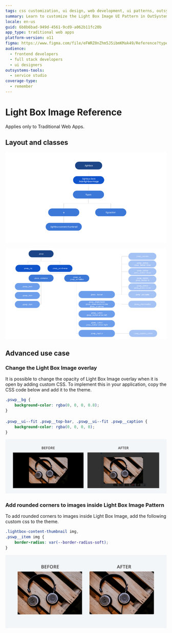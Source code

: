 ```yaml
---
tags: css customization, ui design, web development, ui patterns, outsystems ui
summary: Learn to customize the Light Box Image UI Pattern in OutSystems 11 (O11) with CSS for enhanced visuals.
locale: en-us
guid: 6b8b6bad-949d-4561-9cd9-a062b11fc20b
app_type: traditional web apps
platform-version: o11
figma: https://www.figma.com/file/eFWRZ0nZhm5J5ibmKMak49/Reference?type=design&node-id=615%3A515&mode=design&t=Cx8ecjAITJrQMvRn-1
audience:
  - frontend developers
  - full stack developers
  - ui designers
outsystems-tools:
  - service studio
coverage-type:
  - remember
---
```


# Light Box Image Reference

<div class="info" markdown="1">

Applies only to Traditional Web Apps.

</div>

## Layout and classes

![Diagram showing the layout of the Light Box Image UI Pattern in a traditional web app](images/lightboximage-3-diag.png "Light Box Image Layout Diagram")

![Diagram illustrating the CSS classes associated with the Light Box Image UI Pattern](images/lightboximage-4-diag.png "Light Box Image Classes Diagram")

## Advanced use case

### Change the Light Box Image overlay

It is possible to change the opacity of Light Box Image overlay when it is open by adding custom CSS. To implement this in your application, copy the CSS code below and add it to the theme.

```css
.pswp__bg {
    background-color: rgba(0, 0, 0, 0.8);
}

.pswp__ui--fit .pswp__top-bar, .pswp__ui--fit .pswp__caption {
    background-color: rgba(0, 0, 0, 0);
}
```

![Screenshot of custom CSS code to change the Light Box Image overlay opacity](images/lightboximage-5-ss.png "Custom CSS for Light Box Image Overlay")

### Add rounded corners to images inside Light Box Image Pattern

To add rounded corners to images inside Light Box Image, add the following custom css to the theme.

```css
.lightbox-content-thumbnail img,
.pswp__item img {
    border-radius: var(--border-radius-soft);
}
```

![Screenshot showing CSS code to add rounded corners to images in the Light Box Image Pattern](images/lightboximage-6-ss.png "CSS for Rounded Corners in Light Box Image")
